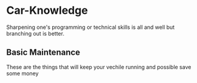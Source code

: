 # Car-Knowledge
Sharpening one's programming or technical skills is all and well but branching out is better.

## Basic Maintenance
These are the things that will keep your vechile running and possible save some money


